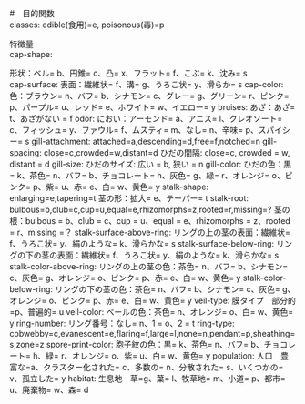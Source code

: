 #　目的関数  
classes: edible(食用)=e, poisonous(毒)=p


特徴量  
cap-shape:


形状：ベル= b、円錐= c、凸= x、フラット= f、こぶ= k、沈み= s  
cap-surface:
表面：繊維状= f、溝= g、うろこ状= y、滑らか= s
cap-color:
色：ブラウン= n、バフ= b、シナモン= c、グレー= g、グリーン= r、ピンク= p、パープル= u、レッド= e、ホワイト= w、イエロー= y
bruises:
あざ：あざ= t、あざがない = f
odor:
におい：アーモンド= a、アニス= l、クレオソート= c、フィッシュ= y、ファウル= f、ムスティ= m、なし= n、辛味= p、スパイシー= s
gill-attachment: attached=a,descending=d,free=f,notched=n
gill-spacing: close=c,crowded=w,distant=d
ひだの間隔: close=c, crowded = w, distant = d
gill-size:
ひだのサイズ: 広い = b, 狭い = n
gill-color:
ひだの色：黒= k、茶色= n、バフ= b、チョコレート= h、灰色= g、緑= r、オレンジ= o、ピンク= p、紫= u、赤= e、白= w、黄色= y
stalk-shape: enlarging=e,tapering=t
茎の形：拡大= e、テーパー= t
stalk-root: bulbous=b,club=c,cup=u,equal=e,rhizomorphs=z,rooted=r,missing=?
茎の根：bulbous = b、club = c、cup = u、equal = e、rhizomorphs = z、rooted = r、missing =？
stalk-surface-above-ring:
リングの上の茎の表面：繊維状= f、うろこ状= y、絹のような= k、滑らかな= s
stalk-surface-below-ring:
リングの下の茎の表面：繊維状= f、うろこ状= y、絹のような= k、滑らかな= s
stalk-color-above-ring:
リングの上の茎の色：茶色= n、バフ= b、シナモン= c、灰色= g、オレンジ= o、ピンク= p、赤= e、白= w、黄色= y
stalk-color-below-ring:
リングの下の茎の色：茶色= n、バフ= b、シナモン= c、灰色= g、オレンジ= o、ピンク= p、赤= e、白= w、黄色= y
veil-type:
膜タイプ　部分的=p、普遍的= u
veil-color:
ベールの色：茶色= n、オレンジ= o、白= w、黄色= y
ring-number:
リング番号：なし= n、1 = o、2 = t
ring-type: cobwebby=c,evanescent=e,flaring=f,large=l,none=n,pendant=p,sheathing=s,zone=z
spore-print-color:
胞子紋の色：黒= k、茶色= n、バフ= b、チョコレート= h、緑= r、オレンジ= o、紫= u、白= w、黄色= y
population:
人口　豊富な=a、クラスター化された= c、多数の= n、分散された= s、いくつかの= v、孤立した= y
habitat:
生息地　草=g、葉= l、牧草地= m、小道= p、都市= u、廃棄物= w、森= d
